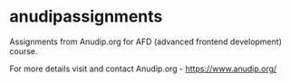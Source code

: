 # anudipassignments
Assignments from Anudip.org for AFD (advanced frontend development) course.

For more details visit and contact Anudip.org - https://www.anudip.org/
